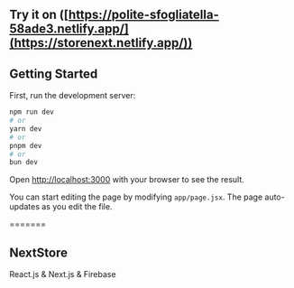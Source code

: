 ## Try it on ([https://polite-sfogliatella-58ade3.netlify.app/](https://storenext.netlify.app/))

## Getting Started

First, run the development server:

```bash
npm run dev
# or
yarn dev
# or
pnpm dev
# or
bun dev
```

Open [http://localhost:3000](http://localhost:3000) with your browser to see the result.

You can start editing the page by modifying `app/page.jsx`. The page auto-updates as you edit the file.

=======
## NextStore
React.js & Next.js & Firebase

